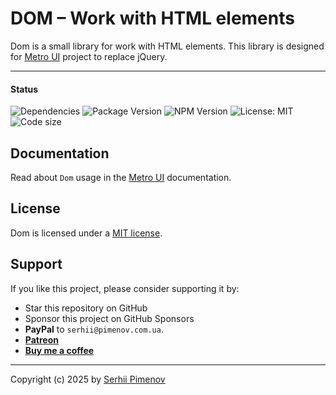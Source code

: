 # DOM – Work with HTML elements

 Dom is a small library for work with HTML elements. 
 This library is designed for [Metro UI](https://metroui.org.ua) project to replace jQuery.

---
#### Status
![Dependencies](https://img.shields.io/badge/Dependencies-none-darklime.svg)
![Package Version](https://img.shields.io/github/package-json/v/olton/dom)
![NPM Version](https://img.shields.io/npm/v/%40olton%2Fdom)
![License: MIT](https://img.shields.io/badge/License-MIT-blue.svg?color=7852a9)
![Code size](https://img.shields.io/github/languages/code-size/olton/dom.svg?color=830000)



## Documentation

Read about `Dom` usage in the [Metro UI](https://docs-new.metroui.org.ua/libraries/dom) documentation.

## License

Dom is licensed under a [MIT license](LICENSE).


## Support

If you like this project, please consider supporting it by:

+ Star this repository on GitHub
+ Sponsor this project on GitHub Sponsors
+ **PayPal** to `serhii@pimenov.com.ua`.
+ [**Patreon**](https://www.patreon.com/metroui)
+ [**Buy me a coffee**](https://buymeacoffee.com/pimenov)

---

Copyright (c) 2025 by [Serhii Pimenov](https://pimenov.com.ua)